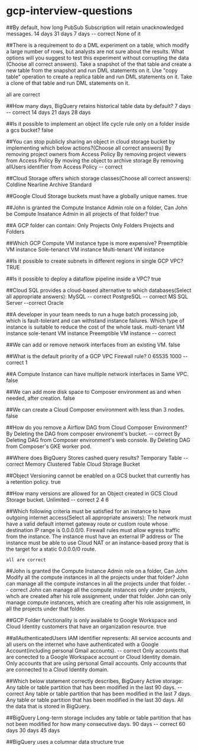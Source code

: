 # gcp-interview-questions
##By default, how long PubSub Subscription will retain unacknowledged messages.
	14 days
	31 days
	7 days    -- correct 
	None of it

##There is a requirement to do a DML experiment on a table, which modify a large number of rows, but analysts are not sure about the results. What options will you suggest to test this experiment without corrupting the data (Choose all correct answers).
  Take a snapshot of the that table and create a new table from the snapshot and run DML statements on it.
	Use "copy table" operation to create a replica table and run DML statements on it.
	Take a clone of that table and run DML statements on it.
  
  all are correct

##How many days, BigQuery retains historical table data by default?
	7 days    -- correct
	14 days
	21 days
	28 days


##Is it possible to implement an object life cycle rule only on a folder inside a gcs bucket?
	false

##You can stop publicly sharing an object in cloud storage bucket by implementing which below actions?(Choose all correct answers)
	By removing project owners from Access Policy
	By removing project viewers from Access Policy
	By moving the object to archive storage
	By removing allUsers identifier from Access Policy  -- correct


##Cloud Storage offers which storage classes(Choose all correct answers):
	Coldline
	Nearline
	Archive
	Standard

##Google Cloud Storage buckets must have a globally unique names.
	true

##John is granted the Compute Instance Admin role on a folder, Can John be Compute Insatance Admin in all projects of that folder?
	true

##A GCP folder can contain:
	Only Projects
	Only Folders
	Projects and Folders

##Which GCP Compute VM instance type is more expensive?
	Preemptible VM instance
	Sole-tenanct VM instance
	Multi-tenant VM instance

##Is it possible to create subnets in different regions in single GCP VPC?
	TRUE

##Is it possible to deploy a dataflow pipeline inside a VPC?
	true

##Cloud SQL provides a cloud-based alternative to which databases(Select all appropriate answers):
	MySQL   -- correct
	PostgreSQL  -- correct 
	MS SQL Server --correct
	Oracle

##A developer in your team needs to run a huge batch processing job, which is fault-tolerant and can withstand instance failures. Which type of instance is suitable to reduce the cost of the whole task.
	multi-tenant VM instance
	sole-tenant VM instance
	Preemptible VM instance  -- correct

##We can add or remove network interfaces from an existing VM.
	false

##What is the default priority of a GCP VPC Firewall rule?
	0
	65535
	1000  -- correct
	1


##A Compute Instance can have multiple network interfaces in Same VPC.
	false

##We can add more disk space to Composer environment as and when needed, after creation.
	false

##We can create a Cloud Composer environment with less than 3 nodes.
	false

##How do you remove a Airflow DAG from Cloud Composer Environment?
	By Deleting the DAG from composer environemt's bucket.  -- correct
	By Deleting DAG from Composer environment's web console.
	By Deleting DAG from Composer's GKE worker pod.

##Where does BigQuery Stores cashed query results?
	Temporary Table  -- correct
	Memory
	Clustered Table
	Cloud Storage Bucket

##Object Versioning cannot be enabled on a GCS bucket that currently has a retention policy.
	true


##How many versions are allowed for an Object created in GCS Cloud Storage bucket.
	Unlimited  -- correct
	2
	4
	6

##Which following criteria must be satisfied for an instance to have outgoing internet access(Select all appropriate answers):
	The network must have a valid default internet gateway route or custom route whose destination IP range is 0.0.0.0/0.
	Firewall rules must allow egress traffic from the instance.
	The instance must have an external IP address or The instance must be able to use Cloud NAT or an instance-based proxy that is the target for a static 0.0.0.0/0 route.

	all are correct

##John is granted the Compute Instance Admin role on a folder, Can John Modify all the compute instances in all the projects under that folder?
	John can manage all the compute instances in all the projects under that folder. -- correct
	John can manage all the compute instances only under projects, whch are created after his role assignment, under that folder.
	John can only manage compute instances, which are creating after his role assignment, in all the projects under that folder.


##GCP Folder functionality is only available to Google Workspace and Cloud Identity customers that have an organization resource.
	true

##allAuthenticatedUsers IAM identifier represents:
	All service accounts and all users on the internet who have authenticated with a Google Account(including personal Gmail accounts).  -- correct
	Only accounts that are conected to a Google Workspace account or Cloud Identity domain.
	Only accounts that are using personal Gmail accounts.
	Only accounts that are connected to a Cloud Identity domain.

##Which below statement correctly describes, BigQuery Active storage:
	Any table or table partition that has been modified in the last 90 days.  -- correct
	Any table or table partition that has been modified in the last 7 days.
	Any table or table partition that has been modified in the last 30 days.
	All the data that is stored in BigQuery.

##BigQuery Long-term storage includes any table or table partition that has not been modified for how many consecutive days.
	90 days  -- correct
	60 days
	30 days
	45 days

##BigQuery uses a columnar data structure
	true

